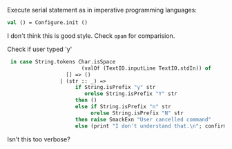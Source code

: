 Execute serial statement as in imperative programming languages:
```sml
val () = Configure.init ()
```
I don't think this is good style. Check `opam` for comparision.

Check if user typed 'y'

```sml
 in case String.tokens Char.isSpace
                        (valOf (TextIO.inputLine TextIO.stdIn)) of
                   [] => ()
                 | (str :: _) => 
                      if String.isPrefix "y" str 
                         orelse String.isPrefix "Y" str
                      then ()
                      else if String.isPrefix "n" str 
                           orelse String.isPrefix "N" str
                      then raise SmackExn "User cancelled command"
                      else (print "I don't understand that.\n"; confirm ())
```
Isn't this too verbose?